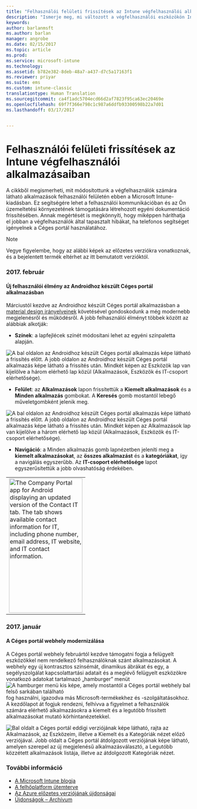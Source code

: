 ```yaml
---
title: "Felhasználói felületi frissítések az Intune végfelhasználói alkalmazásaiban | Microsoft Docs"
description: "Ismerje meg, mi változott a végfelhasználói eszközökön Intune-nal működő alkalmazásokhoz tartozó felhasználói felületen."
keywords: 
author: barlanmsft
ms.author: barlan
manager: angrobe
ms.date: 02/15/2017
ms.topic: article
ms.prod: 
ms.service: microsoft-intune
ms.technology: 
ms.assetid: b782e382-8deb-48a7-a437-d7c5a17163f1
ms.reviewer: priyar
ms.suite: ems
ms.custom: intune-classic
translationtype: Human Translation
ms.sourcegitcommit: ca4f1adc5704ecd66d2af7823f95ca63ec20469e
ms.openlocfilehash: 69f7f366e798c1c987a6ddfb93300598b22a7d01
ms.lasthandoff: 03/17/2017


---
```

# <a name="ui-updates-for-intune-end-user-apps"></a>Felhasználói felületi frissítések az Intune végfelhasználói alkalmazásaiban
A cikkből megismerheti, mit módosítottunk a végfelhasználók számára látható alkalmazások felhasználói felületén ebben a Microsoft Intune-kiadásban. Ez segítségére lehet a felhasználói kommunikációban és az Ön üzemeltetési környezetének támogatására létrehozott egyéni dokumentáció frissítésében. Annak megértését is megkönnyíti, hogy miképpen háríthatja el jobban a végfelhasználók által tapasztalt hibákat, ha telefonos segítséget igényelnek a Céges portál használatához.

> [!Note]
> Vegye figyelembe, hogy az alábbi képek az előzetes verziókra vonatkoznak, és a bejelentett termék eltérhet az itt bemutatott verzióktól.

### <a name="february-2017"></a>2017. február

#### <a name="new-user-experience-for-the-company-portal-app-for-android---621622-announced-1702--"></a>Új felhasználói élmény az Androidhoz készült Céges portál alkalmazásban <!--621622, announced 1702-->
Márciustól kezdve az Androidhoz készült Céges portál alkalmazásban a [material design irányelveinek](https://material.io/guidelines/material-design/introduction.html) követésével gondoskodunk a még modernebb megjelenésről és működésről. A jobb felhasználói élményt többek között az alábbiak alkotják:

* __Színek__: a lapfejlécek színét módosítani lehet az egyéni színpaletta alapján.

![A bal oldalon az Androidhoz készült Céges portál alkalmazás képe látható a frissítés előtt. A jobb oldalon az Androidhoz készült Céges portál alkalmazás képe látható a frissítés után. Mindkét képen az Eszközök lap van kijelölve a három elérhető lap közül (Alkalmazások, Eszközök és IT-csoport elérhetősége).](./media/CP_Android_DevicesTab_BeforeAfter.png)

* __Felület__: az __Alkalmazások__ lapon frissítettük a __Kiemelt alkalmazások__ és a __Minden alkalmazás__ gombokat. A __Keresés__ gomb mostantól lebegő műveletgombként jelenik meg.

![A bal oldalon az Androidhoz készült Céges portál alkalmazás képe látható a frissítés előtt. A jobb oldalon az Androidhoz készült Céges portál alkalmazás képe látható a frissítés után. Mindkét képen az Alkalmazások lap van kijelölve a három elérhető lap közül (Alkalmazások, Eszközök és IT-csoport elérhetősége).](./media/CP_Android_AppsTab_BeforeAfter.png)

* __Navigáció__: a Minden alkalmazás gomb lapnézetben jeleníti meg a __kiemelt alkalmazásokat__, az __összes alkalmazást__ és a __kategóriákat__, így a navigálás egyszerűbb. Az __IT-csoport elérhetősége__ lapot egyszerűsítettük a jobb olvashatóság érdekében.

<html>
<body>
   <table id="wrapper">
      <tr>
         <td>
            <img src="https://docs.microsoft.com/en-us/InTune/whats-new/media/cp_android_contactit_after.png" alt="The Company Portal app for Android displaying an updated version of the Contact IT tab. The tab shows available contact information for IT, including phone number, email address, IT website, and IT contact information." width=200 height=366 align=center>
          </td>
      </tr>
   </table>
</body>
</html>

### <a name="january-2017"></a>2017. január

#### <a name="modernizing-the-company-portal-website---753980-announced-1701--"></a>A Céges portál webhely modernizálása <!--753980, announced 1701-->
A Céges portál webhely februártól kezdve támogatni fogja a felügyelt eszközökkel nem rendelkező felhasználóknak szánt alkalmazásokat. A webhely egy új kontrasztos színsémát, dinamikus ábrákat és egy, a segélyszolgálat kapcsolattartási adatait és a meglévő felügyelt eszközökre vonatkozó adatokat tartalmazó „hamburger” menüt ![A hamburger menü kis képe, amely mostantól a Céges portál webhely bal felső sarkában található](./media/CP_hamburger_menu.png) fog használni, igazodva más Microsoft-termékekhez és -szolgáltatásokhoz. A kezdőlapot át fogjuk rendezni, felhívva a figyelmet a felhasználók számára elérhető alkalmazásokra a kiemelt és a legutóbb frissített alkalmazásokat mutató körhintanézetekkel.

![Bal oldalt a Céges portál eddigi verziójának képe látható, rajta az Alkalmazások, az Eszközeim, illetve a Kiemelt és a Kategóriák nézet előző verziójával. Jobb oldalt a Céges portál átdolgozott verziójának képe látható, amelyen szerepel az új megjelenésű alkalmazásválasztó, a Legutóbb közzétett alkalmazások listája, illetve az átdolgozott Kategóriák nézet.](./media/CP_Website_BeforeAfter_Feb2016.png)


### <a name="see-also"></a>További információ
* [A Microsoft Intune blogja](http://go.microsoft.com/fwlink/?LinkID=273882)
* [A felhőplatform ütemterve](http://www.microsoft.com/en-us/server-cloud/roadmap/Indevelopment.aspx?TabIndex=0&dropValue=Intune)
* [Az Azure előzetes verziójának újdonságai](https://docs.microsoft.com/intune-azure/introduction/whats-new)
* [Újdonságok – Archívum](whats-new-archive.md)

